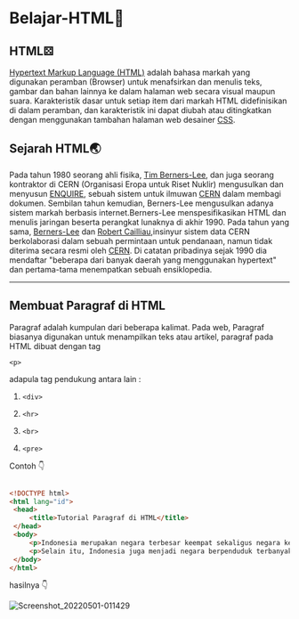 # Belajar-HTML📕
  <h2>HTML⚄</h2>
    <p><a href="#">Hypertext Markup Language (HTML)</a> adalah bahasa markah yang digunakan peramban (Browser) untuk menafsirkan dan menulis teks, gambar dan bahan lainnya ke dalam halaman web secara visual maupun suara. Karakteristik dasar untuk setiap item dari markah HTML didefinisikan di dalam peramban, dan karakteristik ini dapat diubah atau ditingkatkan dengan menggunakan tambahan halaman web desainer <a href="#">CSS</a>. </p>
  <h2>Sejarah HTML🌏</h2>
    <p>Pada tahun 1980 seorang ahli fisika, <a href="#">Tim Berners-Lee</a>, dan juga seorang kontraktor di CERN (Organisasi Eropa untuk Riset Nuklir) mengusulkan dan menyusun <a href="#">ENQUIRE</a>, sebuah sistem untuk ilmuwan <a href="#">CERN</a> dalam membagi dokumen. Sembilan tahun kemudian, Berners-Lee mengusulkan adanya sistem markah berbasis internet.Berners-Lee menspesifikasikan HTML dan menulis jaringan beserta perangkat lunaknya di akhir 1990. Pada tahun yang sama, <a href="#">Berners-Lee</a> dan <a href="#">Robert Cailliau</a>,insinyur sistem data CERN berkolaborasi dalam sebuah permintaan untuk pendanaan, namun tidak diterima secara resmi oleh <a href="#">CERN</a>. Di catatan pribadinya sejak 1990 dia mendaftar "beberapa dari banyak daerah yang menggunakan hypertext" dan pertama-tama menempatkan sebuah ensiklopedia.</p>
  <hr>
  <h2>Membuat Paragraf di HTML</h2>
  <p>Paragraf adalah kumpulan dari beberapa kalimat. Pada web, Paragraf biasanya digunakan untuk menampilkan teks atau artikel,     paragraf pada HTML dibuat dengan tag  
    
   `` <p> ``
  
 

   adapula tag  pendukung antara lain :
    
  1.   `` <div> ``
   
  2.   `` <hr> ``
     
  3.   `` <br> ``

  4.   `` <pre> ``

   <p>Contoh 👇</p>
   
   ```html

   <!DOCTYPE html>
<html lang="id">
    <head>
        <title>Tutorial Paragraf di HTML</title>
    </head>
    <body>
        <p>Indonesia merupakan negara terbesar keempat sekaligus negara kepulauan terbesar di dunia dengan luas wilayah sebesar 1.904.569 km2, serta negara dengan pulau terbanyak keenam di dunia, dengan jumlah 17.504 pulau. Nama alternatif yang umum dipakai untuk merujuk pada "Kepulauan Indonesia" tersebut adalah Nusantara </p>
        <p>Selain itu, Indonesia juga menjadi negara berpenduduk terbanyak keempat di dunia dengan populasi mencapai 270.203.917 jiwa pada tahun 2020 </p>
    </body>
</html>

```
hasilnya 👇

![Screenshot_20220501-011429](https://user-images.githubusercontent.com/79065496/166117718-33e386af-ef54-4619-886a-90b3e848c298.png)
